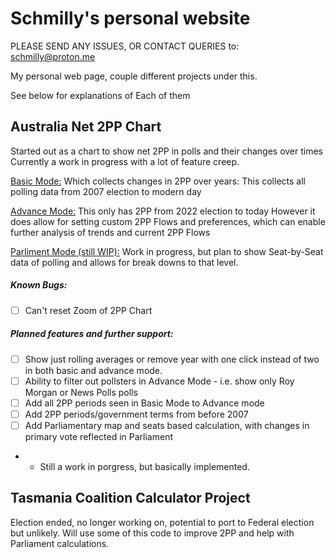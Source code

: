 # Schmilly's personal website

PLEASE SEND ANY ISSUES, OR CONTACT QUERIES to: schmilly@proton.me

My personal web page, couple different projects under this. 

See below for explanations of Each of them

## Australia Net 2PP Chart

Started out as a chart to show net 2PP in polls and their changes over times
Currently a work in progress with a lot of feature creep.

[Basic Mode:](https://schmilly.github.io/2PP%20Net/2PP.html)
Which collects changes in 2PP over years:
This collects all polling data from 2007 election to modern day

[Advance Mode:](https://schmilly.github.io/2PP%20Net/Advance_Mode.html)
This only has 2PP from 2022 election to today
However it does allow for setting custom 2PP Flows and preferences, which can enable further analysis of trends and current 2PP Flows

[Parliment Mode (still WIP):](https://schmilly.github.io/2PP%20Net/Parliment%20Mode/Parliment.html)
Work in progress, but plan to show Seat-by-Seat data of polling and allows for break downs to that level.

##### Known Bugs:
- [ ] Can't reset Zoom of 2PP Chart

##### Planned features and further support:
- [ ] Show just rolling averages or remove year with one click instead of two in both basic and advance mode.
- [ ] Ability to filter out pollsters in Advance Mode - i.e. show only Roy Morgan or News Polls polls
- [ ] Add all 2PP periods seen in Basic Mode to Advance mode
- [ ] Add 2PP periods/government terms from before 2007 
- [ ] Add Parliamentary map and seats based calculation, with changes in primary vote reflected in Parliament
- - Still a work in porgress, but basically implemented.


## Tasmania Coalition Calculator Project

Election ended, no longer working on, potential to port to Federal election but unlikely. Will use some of this code to improve 2PP and help with Parliament calculations.

